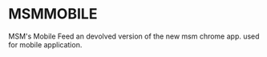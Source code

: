 MSMMOBILE
=========

MSM's Mobile Feed
an devolved version of the new msm chrome app.
used for mobile application.
